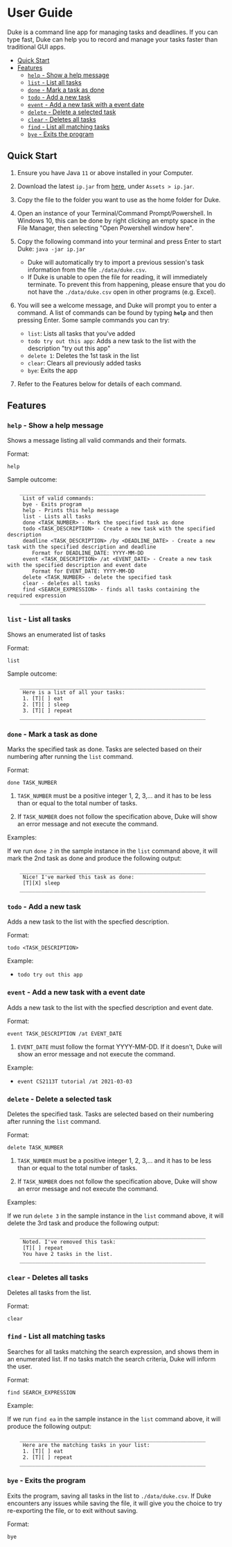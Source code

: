 # User Guide

Duke is a command line app for managing tasks and deadlines. If you can type fast, Duke can help you to record and manage your tasks faster than traditional GUI apps.

- [Quick Start](#quick-start)
- [Features](#features)
    * [`help` - Show a help message](#-help----show-a-help-message)
    * [`list` - List all tasks](#-list----list-all-tasks)
    * [`done` - Mark a task as done](#-done----mark-a-task-as-done)
    * [`todo` - Add a new task](#-todo----add-a-new-task)
    * [`event` - Add a new task with a event date](#-event----add-a-new-task-with-a-event-date)
    * [`delete` - Delete a selected task](#-delete----delete-a-selected-task)
    * [`clear` - Deletes all tasks](#-clear----deletes-all-tasks)
    * [`find` - List all matching tasks](#-find----list-all-matching-tasks)
    * [`bye` - Exits the program](#-bye----exits-the-program)

## Quick Start

1. Ensure you have Java `11` or above installed in your Computer.

2. Download the latest `ip.jar` from [here](https://github.com/brandonfoong/ip/releases/), under `Assets > ip.jar`.

3. Copy the file to the folder you want to use as the home folder for Duke.

4. Open an instance of your Terminal/Command Prompt/Powershell. In Windows 10, this can be done by right clicking an empty space in the File Manager, then selecting "Open Powershell window here".

5. Copy the following command into your terminal and press Enter to start Duke: `java -jar ip.jar`
    - Duke will automatically try to import a previous session's task information from the file `./data/duke.csv`.
    - If Duke is unable to open the file for reading, it will immediately terminate. To prevent this from happening, please ensure that you do not have the `./data/duke.csv` open in other programs (e.g. Excel).

6. You will see a welcome message, and Duke will prompt you to enter a command. A list of commands can be found by typing **`help`** and then pressing Enter. Some sample commands you can try:
    - `list`: Lists all tasks that you've added
    - `todo try out this app`: Adds a new task to the list with the description "try out this app"
    - `delete 1`: Deletes the 1st task in the list
    - `clear`: Clears all previously added tasks
    - `bye`: Exits the app

7. Refer to the Features below for details of each command.

## Features 

### `help` - Show a help message

Shows a message listing all valid commands and their formats.

Format: 

`help`

Sample outcome:

```	
    ____________________________________________________________
	 List of valid commands:
	 bye - Exits program
	 help - Prints this help message
	 list - Lists all tasks
	 done <TASK_NUMBER> - Mark the specified task as done
	 todo <TASK_DESCRIPTION> - Create a new task with the specified description
	 deadline <TASK_DESCRIPTION> /by <DEADLINE_DATE> - Create a new task with the specified description and deadline
		Format for DEADLINE_DATE: YYYY-MM-DD
	 event <TASK_DESCRIPTION> /at <EVENT_DATE> - Create a new task with the specified description and event date
		Format for EVENT_DATE: YYYY-MM-DD
	 delete <TASK_NUMBER> - delete the specified task
	 clear - deletes all tasks
	 find <SEARCH_EXPRESSION> - finds all tasks containing the required expression
	____________________________________________________________
```

### `list` - List all tasks

Shows an enumerated list of tasks

Format: 

`list`

Sample outcome:

```	
	____________________________________________________________
	 Here is a list of all your tasks:
	 1. [T][ ] eat
	 2. [T][ ] sleep
	 3. [T][ ] repeat
	____________________________________________________________
```

### `done` - Mark a task as done

Marks the specified task as done. Tasks are selected based on their numbering after running the `list` command.

Format: 

`done TASK_NUMBER`

1. `TASK_NUMBER` must be a positive integer 1, 2, 3,... and it has to be less than or equal to the total number of tasks.

2. If `TASK_NUMBER` does not follow the specification above, Duke will show an error message and not execute the command.

Examples:

If we run `done 2` in the sample instance in the `list` command above, it will mark the 2nd task as done and produce the following output:

```	
	____________________________________________________________
	 Nice! I've marked this task as done:
	 [T][X] sleep
	____________________________________________________________
```

### `todo` - Add a new task

Adds a new task to the list with the specfied description.

Format: 

`todo <TASK_DESCRIPTION>`

Example:
- `todo try out this app`

### `event` - Add a new task with a event date

Adds a new task to the list with the specfied description and event date.

Format: 

`event TASK_DESCRIPTION /at EVENT_DATE`

1. `EVENT_DATE` must follow the format YYYY-MM-DD. If it doesn't, Duke will show an error message and not execute the command.

Example:
- `event CS2113T tutorial /at 2021-03-03`

### `delete` - Delete a selected task

Deletes the specified task. Tasks are selected based on their numbering after running the `list` command.

Format: 

`delete TASK_NUMBER`

1. `TASK_NUMBER` must be a positive integer 1, 2, 3,... and it has to be less than or equal to the total number of tasks.

2. If `TASK_NUMBER` does not follow the specification above, Duke will show an error message and not execute the command.

Examples:

If we run `delete 3` in the sample instance in the `list` command above, it will delete the 3rd task and produce the following output:

```
    ____________________________________________________________
	 Noted. I've removed this task:
	 [T][ ] repeat
	 You have 2 tasks in the list.
	____________________________________________________________
```
### `clear` - Deletes all tasks

Deletes all tasks from the list.

Format: 

`clear`

### `find` - List all matching tasks

Searches for all tasks matching the search expression, and shows them in an enumerated list. If no tasks match the search criteria, Duke will inform the user.

Format: 

`find SEARCH_EXPRESSION`

Example:

If we run `find ea` in the sample instance in the `list` command above, it will produce the following output:

```	
	____________________________________________________________
	 Here are the matching tasks in your list:
	 1. [T][ ] eat
	 2. [T][ ] repeat
	____________________________________________________________
```

### `bye` - Exits the program

Exits the program, saving all tasks in the list to `./data/duke.csv`. If Duke encounters any issues while saving the file, it will give you the choice to try re-exporting the file, or to exit without saving.

Format:

`bye`